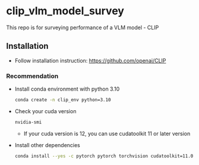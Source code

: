 # clip_vlm_model_survey
This repo is for surveying performance of a VLM model - CLIP

## Installation
- Follow installation instruction: https://github.com/openai/CLIP

### Recommendation
- Install conda environment with python 3.10
    
    ```bash
    conda create -n clip_env python=3.10
    ```
    
- Check your cuda version
    ```bash
    nvidia-smi
    ```
    - If your cuda version is 12, you can use cudatoolkit 11 or later version
- Install other dependencies
    ```bash
    conda install --yes -c pytorch pytorch torchvision cudatoolkit=11.0
    ```